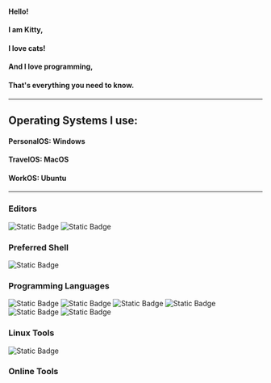 #### Hello!
#### I am Kitty,
#### I love cats!
#### And I love programming,
#### That's everything you need to know.

---

## Operating Systems I use:
#### PersonalOS: Windows
#### TravelOS: MacOS
#### WorkOS: Ubuntu

---
### Editors
<img alt="Static Badge" src="https://img.shields.io/badge/Editor-Visual%20Studio%20Code-blue?logo=visualstudiocode&logoColor=3570AB&labelColor=%23000000&color=%235FA8EC">
<img alt="Static Badge" src="https://img.shields.io/badge/Editor-Intellij%20Idea-blue?logo=intellijidea&logoColor=E34765&labelColor=%23000000&color=%233777EC">

### Preferred Shell
<img alt="Static Badge" src="https://img.shields.io/badge/Shell-blue?logo=gnubash&logoColor=4EAA25&label=Bash&labelColor=000000&color=4EAA25">

### Programming Languages
<img alt="Static Badge" src="https://img.shields.io/badge/Code-HTML-blue?logo=html5&logoColor=D5572E&labelColor=%23000000&color=%23E26E33">
<img alt="Static Badge" src="https://img.shields.io/badge/Code-CSS-blue?logo=css3&logoColor=2C4BDC&labelColor=%23000000&color=%233764E9">
<img alt="Static Badge" src="https://img.shields.io/badge/Code-JavaScript-blue?logo=javascript&logoColor=F3E050&labelColor=%23000000&color=%23F3E050">
<img alt="Static Badge" src="https://img.shields.io/badge/Code-Python-blue?logo=python&logoColor=426B95&labelColor=%23000000&color=F7CF59">
<img alt="Static Badge" src="https://img.shields.io/badge/Code-Java-blue?logo=openjdk&logoColor=D9762C&labelColor=%23000000&color=5D829F">
<img alt="Static Badge" src="https://img.shields.io/badge/Code-Rust-blue?logo=rust&logoColor=FFFFFF&labelColor=%23000000&color=FFFFFF">

### Linux Tools
<img alt="Static Badge" src="https://img.shields.io/badge/Tools-blue?logo=docker&logoColor=2496ED&label=Docker&labelColor=000000&color=2496ED">

### Online Tools







